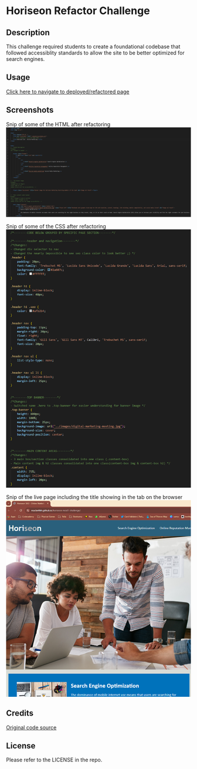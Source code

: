 # Horiseon Refactor Challenge

## Description

This challenge required students to create a foundational codebase that followed accessiblity standards to allow the site to be better optimized for search engines. 


## Usage

[Click here to navigate to deployed/refactored page](https://macbetthh.github.io/horiseon-mod1-challenge/)

## Screenshots
Snip of some of the HTML after refactoring \
![Screenshot](https://github.com/macbetthh/horiseon-mod1-challenge/blob/main/assets/htmlSnip-readme.png "HTML Snip") 

Snip of some of the CSS after refactoring \
![Screenshot](https://github.com/macbetthh/horiseon-mod1-challenge/blob/main/assets/cssSnip-readme.png "CSS Snip") 

Snip of the live page including the title showing in the tab on the browser \
![Screenshot](https://github.com/macbetthh/horiseon-mod1-challenge/blob/main/assets/liveSnip-tabIncluded-readme.png "Live Page Snip") 

## Credits

[Original code source](https://github.com/coding-boot-camp/urban-octo-telegram)

## License

Please refer to the LICENSE in the repo.
